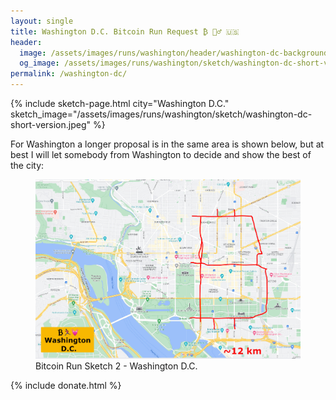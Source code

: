 ```yaml
---
layout: single
title: Washington D.C. Bitcoin Run Request ₿ 🏃‍♂️ 🇺🇸
header:
  image: /assets/images/runs/washington/header/washington-dc-background-header-2048x450.jpeg
  og_image: /assets/images/runs/washington/sketch/washington-dc-short-version.jpeg
permalink: /washington-dc/
---
```


{% include sketch-page.html city="Washington D.C." sketch_image="/assets/images/runs/washington/sketch/washington-dc-short-version.jpeg" %} 

For Washington a longer proposal is in the same area is shown below, but at best I will let somebody from Washington to decide
and show the best of the city:

<figure class="image">
  <a href="/assets/images/runs/oslo/sketch/oslo-sketch-proposal2-1200x900.png">
    <img src="/assets/images/runs/washington/sketch/washington-dc-long-version.jpeg" alt="Washington D.C. Bitcoin Run Sketch 2">
  </a>
  <figcaption>Bitcoin Run Sketch 2 - Washington D.C.</figcaption>
</figure>

{% include donate.html %}  
  
  
